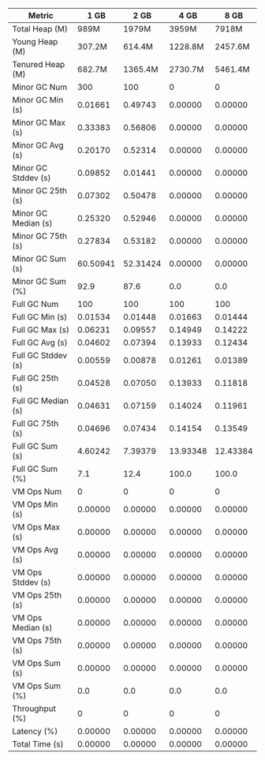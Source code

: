 | Metric | 1 GB | 2 GB | 4 GB | 8 GB |
|------|----|----|----|----|
| Total Heap (M) | 989M | 1979M | 3959M | 7918M |
| Young Heap (M) | 307.2M | 614.4M | 1228.8M | 2457.6M |
| Tenured Heap (M) | 682.7M | 1365.4M | 2730.7M | 5461.4M |
| Minor GC Num | 300 | 100 | 0 | 0 |
| Minor GC Min (s) | 0.01661 | 0.49743 | 0.00000 | 0.00000 |
| Minor GC Max (s) | 0.33383 | 0.56806 | 0.00000 | 0.00000 |
| Minor GC Avg (s) | 0.20170 | 0.52314 | 0.00000 | 0.00000 |
| Minor GC Stddev (s) | 0.09852 | 0.01441 | 0.00000 | 0.00000 |
| Minor GC 25th (s) | 0.07302 | 0.50478 | 0.00000 | 0.00000 |
| Minor GC Median (s) | 0.25320 | 0.52946 | 0.00000 | 0.00000 |
| Minor GC 75th (s) | 0.27834 | 0.53182 | 0.00000 | 0.00000 |
| Minor GC Sum (s) | 60.50941 | 52.31424 | 0.00000 | 0.00000 |
| Minor GC Sum (%) | 92.9 | 87.6 | 0.0 | 0.0 |
| Full GC Num | 100 | 100 | 100 | 100 |
| Full GC Min (s) | 0.01534 | 0.01448 | 0.01663 | 0.01444 |
| Full GC Max (s) | 0.06231 | 0.09557 | 0.14949 | 0.14222 |
| Full GC Avg (s) | 0.04602 | 0.07394 | 0.13933 | 0.12434 |
| Full GC Stddev (s) | 0.00559 | 0.00878 | 0.01261 | 0.01389 |
| Full GC 25th (s) | 0.04528 | 0.07050 | 0.13933 | 0.11818 |
| Full GC Median (s) | 0.04631 | 0.07159 | 0.14024 | 0.11961 |
| Full GC 75th (s) | 0.04696 | 0.07434 | 0.14154 | 0.13549 |
| Full GC Sum (s) | 4.60242 | 7.39379 | 13.93348 | 12.43384 |
| Full GC Sum (%) | 7.1 | 12.4 | 100.0 | 100.0 |
| VM Ops Num | 0 | 0 | 0 | 0 |
| VM Ops Min (s) | 0.00000 | 0.00000 | 0.00000 | 0.00000 |
| VM Ops Max (s) | 0.00000 | 0.00000 | 0.00000 | 0.00000 |
| VM Ops Avg (s) | 0.00000 | 0.00000 | 0.00000 | 0.00000 |
| VM Ops Stddev (s) | 0.00000 | 0.00000 | 0.00000 | 0.00000 |
| VM Ops 25th (s) | 0.00000 | 0.00000 | 0.00000 | 0.00000 |
| VM Ops Median (s) | 0.00000 | 0.00000 | 0.00000 | 0.00000 |
| VM Ops 75th (s) | 0.00000 | 0.00000 | 0.00000 | 0.00000 |
| VM Ops Sum (s) | 0.00000 | 0.00000 | 0.00000 | 0.00000 |
| VM Ops Sum (%) | 0.0 | 0.0 | 0.0 | 0.0 |
| Throughput (%) | 0 | 0 | 0 | 0 |
| Latency (%) | 0.00000 | 0.00000 | 0.00000 | 0.00000 |
| Total Time (s) | 0.00000 | 0.00000 | 0.00000 | 0.00000 |
